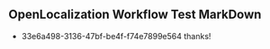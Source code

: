 ## OpenLocalization Workflow Test MarkDown
* 33e6a498-3136-47bf-be4f-f74e7899e564 
thanks!<!--HONumber=Mar16_HO2-->
